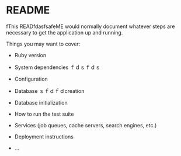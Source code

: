 # README

fThis READfdasfsafeME would normally document whatever steps are necessary to get the
application up and running.

Things you may want to cover:

* Ruby version

* System dependencies
ｆｄｓｆｄｓ
* Configuration

* Database ｓｆｄｆｄcreation

* Database initialization

* How to run the test suite

* Services (job queues, cache servers, search engines, etc.)

* Deployment instructions

* ...
